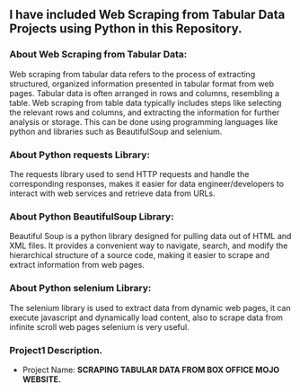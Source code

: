 ## I have included Web Scraping from Tabular Data Projects using Python in this Repository.

### About Web Scraping from Tabular Data:
Web scraping from tabular data refers to the process of extracting structured, organized information presented in tabular format from web pages. Tabular data is often arranged in rows and columns, resembling a table. Web scraping from table data typically includes steps like selecting the relevant rows and columns, and extracting the information for further analysis or storage. This can be done using programming languages like python and libraries such as BeautifulSoup and selenium. 

### About Python requests Library:  
The requests library used to send HTTP requests and handle the corresponding responses, makes it easier for data engineer/developers to interact with web services and retrieve data from URLs. 

### About Python BeautifulSoup Library: 
Beautiful Soup is a python library designed for pulling data out of HTML and XML files. It provides a convenient way to navigate, search, and modify the hierarchical structure of a source code, making it easier to scrape and extract information from web pages. 

### About Python selenium Library: 
The selenium library is used to extract data from dynamic web pages, it can execute javascript and dynamically load content, also to scrape data from infinite scroll web pages selenium is very useful.  

### Project1 Description. 
- Project Name: **SCRAPING TABULAR DATA FROM BOX OFFICE MOJO WEBSITE.**
